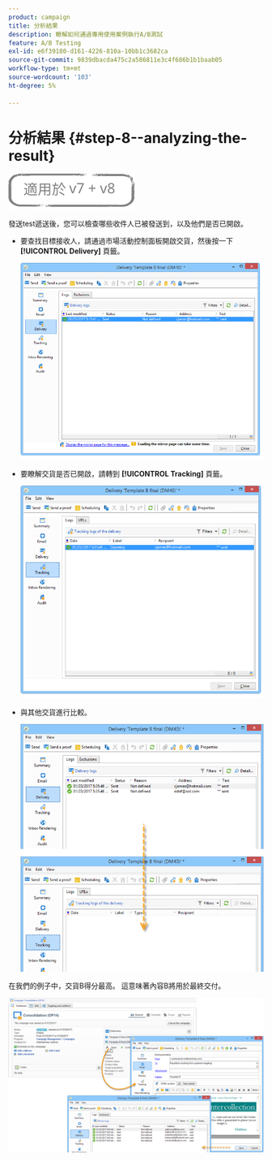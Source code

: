 ```yaml
---
product: campaign
title: 分析結果
description: 瞭解如何通過專用使用案例執行A/B測試
feature: A/B Testing
exl-id: e6f39180-d161-4226-810a-10bb1c3682ca
source-git-commit: 9839dbacda475c2a586811e3c4f686b1b1baab05
workflow-type: tm+mt
source-wordcount: '103'
ht-degree: 5%

---
```


# 分析結果 {#step-8--analyzing-the-result}

![](../../assets/common.svg)

發送test遞送後，您可以檢查哪些收件人已被發送到，以及他們是否已開啟。

* 要查找目標接收人，請通過市場活動控制面板開啟交貨，然後按一下 **[!UICONTROL Delivery]** 頁籤。

   ![](assets/use_case_abtesting_analysis_001.png)

* 要瞭解交貨是否已開啟，請轉到 **[!UICONTROL Tracking]** 頁籤。

   ![](assets/use_case_abtesting_analysis_002.png)

* 與其他交貨進行比較。

   ![](assets/use_case_abtesting_analysis_003.png)

在我們的例子中，交貨B得分最高。 這意味著內容B將用於最終交付。

![](assets/use_case_abtesting_analysis_004.png)
